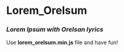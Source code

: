 # Lorem_Orelsum
### _Lorem Ipsum with Orelsan lyrics_

Use **lorem_orelsum.min.js** file and have fun!
